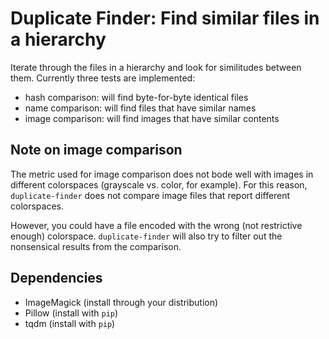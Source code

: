 # Duplicate Finder: Find similar files in a hierarchy

Iterate through the files in a hierarchy and look for similitudes between them.
Currently three tests are implemented:
* hash comparison: will find byte-for-byte identical files
* name comparison: will find files that have similar names
* image comparison: will find images that have similar contents

## Note on image comparison

The metric used for image comparison does not bode well with images in different
colorspaces (grayscale vs. color, for example). For this reason,
`duplicate-finder` does not compare image files that report different
colorspaces.

However, you could have a file encoded with the wrong (not restrictive enough)
colorspace. `duplicate-finder` will also try to filter out the nonsensical
results from the comparison.

## Dependencies

* ImageMagick (install through your distribution)
* Pillow (install with `pip`)
* tqdm (install with `pip`)
